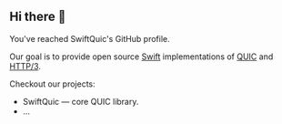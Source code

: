 ## Hi there 👋
You've reached SwiftQuic's GitHub profile. 

Our goal is to provide open source [Swift](https://www.swift.org/about/) implementations of [QUIC](https://www.rfc-editor.org/info/rfc9000) and [HTTP/3](https://www.rfc-editor.org/info/rfc9114). 

Checkout our projects:

- SwiftQuic — core QUIC library. 
- ...

<!--

**Here are some ideas to get you started:**


🌈 Contribution guidelines - how can the community get involved?
👩‍💻 Useful resources - where can the community find your docs? Is there anything else the community should know?
🍿 Fun facts - what does your team eat for breakfast?
🧙 Remember, you can do mighty things with the power of [Markdown](https://docs.github.com/github/writing-on-github/getting-started-with-writing-and-formatting-on-github/basic-writing-and-formatting-syntax)
-->
